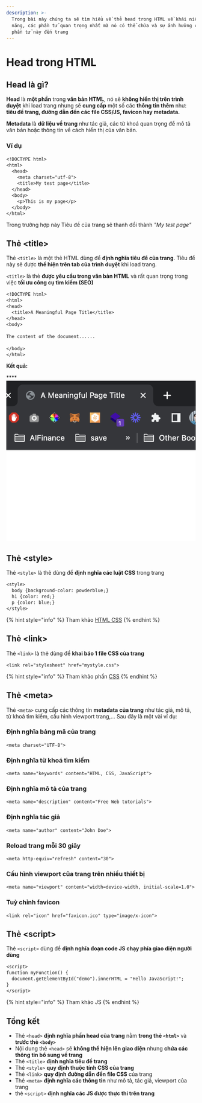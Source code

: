 ```yaml
---
description: >-
  Trong bài này chúng ta sẽ tìm hiểu về thẻ head trong HTML về khái niệm, chức
  năng, các phần tử quan trọng nhất mà nó có thể chứa và sự ảnh hưởng của các
  phần tử này đến trang
---
```


# Head trong HTML

## Head là gì?

**Head** là **một phần** trong **văn bản HTML**, nó sẽ **không hiển thị trên trình duyệt** khi load trang nhưng sẽ **cung cấp** một số các **thông tin thêm** như: **tiêu đề trang, đường dẫn đến các file CSS/JS, favicon hay metadata.**

**Metadata** là **dữ liệu về trang** như tác giả, các từ khoá quan trọng để mô tả văn bản hoặc thông tin về cách hiển thị của văn bản.

### Ví dụ

```markup
<!DOCTYPE html>
<html>
  <head>
    <meta charset="utf-8">
    <title>My test page</title>
  </head>
  <body>
    <p>This is my page</p>
  </body>
</html>
```

Trong trường hợp này Tiêu đề của trang sẽ thanh đổi thành _"My test page"_

## Thẻ \<title>

Thẻ `<title>` là một thẻ HTML dùng để **định nghĩa tiêu để của trang**. Tiêu để này sẽ được **thể hiện trên tab của trình duyệt** khi load trang.

`<title>` là thẻ **được yêu cầu trong văn bản HTML** và rất quan trọng trong việc **tối ưu công cụ tìm kiếm (SEO)**

```markup
<!DOCTYPE html>
<html>
<head>
  <title>A Meaningful Page Title</title>
</head>
<body>

The content of the document......

</body>
</html>
```

**Kết quả:**

\*\*\*\*![](<../.gitbook/assets/image (70).png>)

## Thẻ \<style>

Thẻ `<style>` là thẻ dùng để **định nghĩa các luật CSS** trong trang

```markup
<style>
  body {background-color: powderblue;}
  h1 {color: red;}
  p {color: blue;}
</style>
```

{% hint style="info" %}
Tham khảo [HTML CSS](html-css.md)
{% endhint %}

## Thẻ \<link>

Thẻ `<link>` là thẻ dùng để **khai báo 1 file CSS của trang**

```markup
<link rel="stylesheet" href="mystyle.css">
```

{% hint style="info" %}
Tham khảo phần [CSS](../css/)
{% endhint %}

## Thẻ \<meta>

Thẻ `<meta>` cung cấp các thông tin **metadata** **của trang** như tác giả, mô tả, từ khoá tìm kiếm, cấu hình viewport trang,... Sau đây là một vài ví dụ:

### Định nghĩa bảng mã của trang

```markup
<meta charset="UTF-8">
```

### Định nghĩa từ khoá tìm kiếm

```markup
<meta name="keywords" content="HTML, CSS, JavaScript">
```

### Định nghĩa mô tả của trang

```markup
<meta name="description" content="Free Web tutorials">
```

### Định nghĩa tác giả

```markup
<meta name="author" content="John Doe">
```

### Reload trang mỗi 30 giây

```markup
<meta http-equiv="refresh" content="30">
```

### Cấu hình viewport của trang trên nhiều thiết bị

```markup
<meta name="viewport" content="width=device-width, initial-scale=1.0">
```

### Tuỳ chỉnh favicon

```markup
<link rel="icon" href="favicon.ico" type="image/x-icon">
```

## Thẻ \<script>

Thẻ `<script>` dùng để **định nghĩa đoạn code JS chạy phía giao diện người dùng**

```markup
<script>
function myFunction() {
  document.getElementById("demo").innerHTML = "Hello JavaScript!";
}
</script>
```

{% hint style="info" %}
Tham khảo JS
{% endhint %}

## Tổng kết

* Thẻ `<head>` **định nghĩa phần head của trang** nằm **trong thẻ `<html>`** và **trước thẻ `<body>`**
* Nội dung thẻ `<head>` sẽ **không thể hiện lên giao diện** nhưng **chứa các thông tin bổ sung về trang**
* Thẻ `<title>` **định nghĩa tiêu đề trang**
* Thẻ `<style>` **quy định thuộc tính CSS của trang**
* Thẻ `<link>` **quy định đường dẫn đến file CSS** của trang
* Thẻ `<meta>` **định nghĩa các thông tin** như mô tả, tác giả, viewport của trang
* thẻ `<script>` **định nghĩa các JS được thực thi trên trang**
